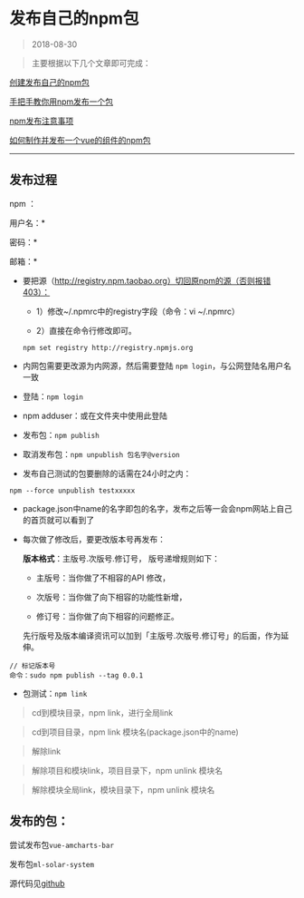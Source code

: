 # 发布自己的npm包
> 2018-08-30
<tag-part tagName="npm"/>

> 主要根据以下几个文章即可完成：

[创建发布自己的npm包](https://www.cnblogs.com/marymei0107/p/6339710.html)

[手把手教你用npm发布一个包](https://www.jianshu.com/p/36d3e0e00157)

[npm发布注意事项](https://blog.csdn.net/gamesdev/article/details/49018629)

[如何制作并发布一个vue的组件的npm包](https://blog.csdn.net/hamupp/article/details/79337643)
>
***

## 发布过程
npm ：

用户名：*

密码：*

邮箱：*

* 要把源（http://registry.npm.taobao.org）切回原npm的源（否则报错403）：

    + 1）修改~/.npmrc中的registry字段（命令：vi ~/.npmrc）

    + 2）直接在命令行修改即可。
    
    ```
    npm set registry http://registry.npmjs.org
    ```
* 内网包需要更改源为内网源，然后需要登陆 `npm login`，与公网登陆名用户名一致
* 登陆：`npm login`
* npm adduser：或在文件夹中使用此登陆
* 发布包：`npm publish`

* 取消发布包：`npm unpublish 包名字@version`

* 发布自己测试的包要删除的话需在24小时之内：
```
npm --force unpublish testxxxxx
```
* package.json中name的名字即包的名字，发布之后等一会会npm网站上自己的首页就可以看到了
* 每次做了修改后，要更改版本号再发布：

    **版本格式**：主版号.次版号.修订号，
    版号递增规则如下：

    + 主版号：当你做了不相容的API 修改，

    + 次版号：当你做了向下相容的功能性新增，

    + 修订号：当你做了向下相容的问题修正。

    先行版号及版本编译资讯可以加到「主版号.次版号.修订号」的后面，作为延伸。
    
```
// 标记版本号
命令：sudo npm publish --tag 0.0.1
```
* 包测试：`npm link`

>cd到模块目录，npm link，进行全局link

>cd到项目目录，npm link 模块名(package.json中的name)

>解除link

>解除项目和模块link，项目目录下，npm unlink 模块名

>解除模块全局link，模块目录下，npm unlink 模块名

## 发布的包：

尝试发布包`vue-amcharts-bar`

发布包`ml-solar-system`

源代码见[github](https://github.com/arieltlm/vue-test/tree/master/vue-npm-packages)
